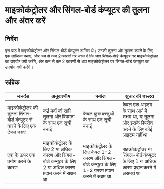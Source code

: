 # माइक्रोकंट्रोलर और सिंगल-बोर्ड कंप्यूटर की तुलना और अंतर करें

## निर्देश

इस पाठ में माइक्रोकंट्रोलर और सिंगल-बोर्ड कंप्यूटर शामिल थे। उनकी तुलना और तुलना करने के लिए एक तालिका बनाएं, और कम से कम 2 कारणों पर ध्यान दें कि आप सिंगल-बोर्ड कंप्यूटर पर माइक्रोकंट्रोलर का उपयोग क्यों करेंगे, और कम से कम 2 कारणों से आप माइक्रोकंट्रोलर पर सिंगल-बोर्ड कंप्यूटर का उपयोग क्यों करेंगे।

## रूब्रिक

| मानदंड | अनुकरणीय | पर्याप्त | सुधार की जरूरत |
| -------- | ------------- | -------- | ----------------- |
| माइक्रोकंट्रोलर की तुलना सिंगल-बोर्ड कंप्यूटर से करने के लिए एक टेबल बनाएं | कई मदों की सही तुलना और विषमता के साथ एक सूची बनाई | केवल कुछ वस्तुओं के साथ एक सूची बनाई | केवल एक आइटम के साथ आने में सक्षम था, या तुलना और इसके विपरीत करने के लिए कोई आइटम नहीं था |
| एक के ऊपर एक प्रयोग करने के कारण | माइक्रोकंट्रोलर के लिए 2 या अधिक कारण और सिंगल-बोर्ड कंप्यूटर के लिए 2 या अधिक कारण प्रदान करने में सक्षम था | माइक्रोकंट्रोलर के लिए केवल 1-2 कारण और सिंगल-बोर्ड कंप्यूटर के लिए 1-2 कारण प्रदान करने में सक्षम था | माइक्रोकंट्रोलर या सिंगल-बोर्ड कंप्यूटर के लिए 1 या अधिक कारण प्रदान करने में असमर्थ था |
